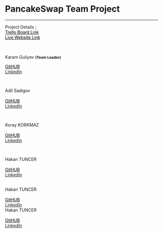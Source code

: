 # PancakeSwap Team Project

<hr>
Project Details ;
<br>
<a style="color:black; text-decoration:underline;" href="https://trello.com/b/jawsCD8u/pancakeswap-develhope">Trello Board Link</a>
<br>
<a style="color:black; text-decoration:underline;" href="https://karamguliyev.github.io/DevelhopePancakeSwap/">Live Website Link</a>
<br>
<br>
<br>

Karam Guliyev <b style="font-size:12px">(Team Leader)</b>

<a style="color:black; text-decoration:underline;" href="https://github.com/KaramGuliyev/">GitHUB</a>
<br>
<a href="https://linkedin.com/in/karamguliyev" target="_blank">LinkedIn</a>
<br>

<br>

Adil Sadigov
<br>
<br>
<a style="color:black; text-decoration:underline;" href="https://github.com/AdilSadigov/">GitHUB</a>
<br>
<a href="https://www.linkedin.com/in/adilsadigov/" target="_blank">LinkedIn</a>

<br>

Koray KORKMAZ
<br>
<br>
<a style="color:black; text-decoration:underline;" href="https://github.com/kry23">GitHUB</a>
<br>
<a href="https://www.linkedin.com/in/koray-korkmaz-7a4b62180/" target="_blank">LinkedIn</a>

<br>

Hakan TUNCER
<br>
<br>
<a style="color:black; text-decoration:underline;" href="https://github.com/hakantuncer">GitHUB</a>
<br>
<a href="https://www.linkedin.com/in/hakan-tuncer-402436179/" target="_blank">LinkedIn</a>

<br>
Hakan TUNCER
<br>
<br>
<a style="color:black; text-decoration:underline;" href="https://github.com/hakantuncer">GitHUB</a>
<br>
<a href="https://www.linkedin.com/in/hakan-tuncer-402436179/" target="_blank">LinkedIn</a>

<br>
Hakan TUNCER
<br>
<br>
<a style="color:black; text-decoration:underline;" href="https://github.com/hakantuncer">GitHUB</a>
<br>
<a href="https://www.linkedin.com/in/hakan-tuncer-402436179/" target="_blank">LinkedIn</a>

<br>

